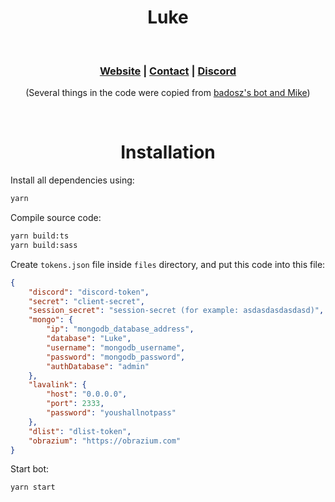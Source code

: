 <h1 align="center"> Luke </h1>
<br>
<h3 align="center"><a href="https://lukebot.xyz">Website</a> | <a href="https://nimplex.xyz/contact">Contact</a> | <a href="https://discord.gg/VFHgtc4">Discord</a></h3>
<p align="center">(Several things in the code were copied from <a href="https://badosz.com">badosz's bot and Mike</a>)</p>
<br>
<h1 align="center">Installation</h1>

Install all dependencies using:

```sh
yarn
```

Compile source code:

```sh
yarn build:ts
yarn build:sass
```

Create `tokens.json` file inside `files` directory, and put this code into this file:

```json
{
    "discord": "discord-token",
    "secret": "client-secret",
    "session_secret": "session-secret (for example: asdasdasdasdasd)",
    "mongo": {
        "ip": "mongodb_database_address",
        "database": "Luke",
        "username": "mongodb_username",
        "password": "mongodb_password",
        "authDatabase": "admin"
    },
    "lavalink": {
        "host": "0.0.0.0",
        "port": 2333,
        "password": "youshallnotpass"
    },
    "dlist": "dlist-token",
    "obrazium": "https://obrazium.com"
}
```

Start bot:

```sh
yarn start
```
